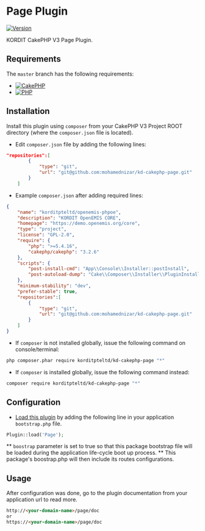 # Page Plugin

[![Version](https://img.shields.io/badge/Version-1.0.1-green.svg)](https://demo.openemis.org/integrator)

KORDIT CakePHP V3 Page Plugin.


## Requirements
The `master` branch has the following requirements:

* [![CakePHP](https://img.shields.io/badge/CakePHP->=3.2-yellowgreen.svg)](http://cakephp.org)
* [![PHP](https://img.shields.io/badge/PHP->%3D5.5.9-yellowgreen.svg)](http://cakephp.org)


## Installation
Install this plugin using `composer` from your CakePHP V3 Project ROOT directory (where the `composer.json` file is located).


* Edit `composer.json` file by adding the following lines:
```json
"repositories":[
        {
            "type": "git",
            "url": "git@github.com:mohamednizar/kd-cakephp-page.git"
        }
    ]
```

* Example `composer.json` after adding required lines:
```json
{
    "name": "korditpteltd/openemis-phpoe",
    "description": "KORDIT OpenEMIS CORE",
    "homepage": "https://demo.openemis.org/core",
    "type": "project",
    "license": "GPL-2.0",
    "require": {
        "php": ">=5.4.16",
        "cakephp/cakephp": "3.2.6"
    },
    "scripts": {
        "post-install-cmd": "App\\Console\\Installer::postInstall",
        "post-autoload-dump": "Cake\\Composer\\Installer\\PluginInstaller::postAutoloadDump"
    },
    "minimum-stability": "dev",
    "prefer-stable": true,
    "repositories":[
        {
            "type": "git",
            "url": "git@github.com:mohamednizar/kd-cakephp-page.git"
        }
    ]
}
```

* If `composer` is not installed globally, issue the following command on console/terminal:
```sh
php composer.phar require korditpteltd/kd-cakephp-page "*"
```

* If `composer` is installed globally, issue the following command instead:
```sh
composer require korditpteltd/kd-cakephp-page "*"
```


## Configuration
* [Load this plugin](http://book.cakephp.org/3.0/en/plugins.html#loading-a-plugin) by adding the following line in your application `bootstrap.php` file.
```php
Plugin::load('Page');
```
** `boostrap` parameter is set to true so that this package bootstrap file will be loaded during the application life-cycle boot up process.
** This package's boostrap.php will then include its routes configurations.


## Usage
After configuration was done, go to the plugin documentation from your application url to read more.
```html
http://<your-domain-name>/page/doc
or
https://<your-domain-name>/page/doc
```
